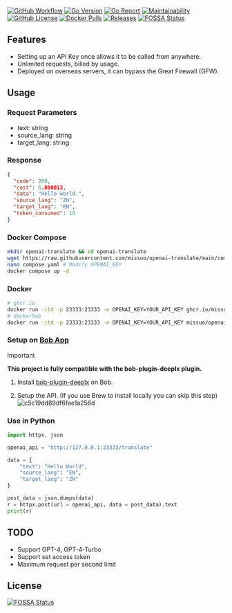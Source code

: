 [![GitHub Workflow][1]](https://github.com/missuo/openai-translate/actions)
[![Go Version][2]](https://github.com/missuo/openai-translate/blob/main/go.mod)
[![Go Report][3]](https://goreportcard.com/badge/github.com/missuo/openai-translate)
[![Maintainability][4]](https://codeclimate.com/github/missuo/openai-translate/maintainability)
[![GitHub License][5]](https://github.com/missuo/openai-translate/blob/main/LICENSE)
[![Docker Pulls][6]](https://hub.docker.com/r/missuo/deeplx)
[![Releases][7]](https://github.com/missuo/openai-translate/releases)
[![FOSSA Status](https://app.fossa.com/api/projects/git%2Bgithub.com%2Fmissuo%2Fopenai-translate.svg?type=shield)](https://app.fossa.com/projects/git%2Bgithub.com%2Fmissuo%2Fopenai-translate?ref=badge_shield)

[1]: https://img.shields.io/github/actions/workflow/status/missuo/openai-translate/ci.yml?logo=github
[2]: https://img.shields.io/github/go-mod/go-version/missuo/openai-translate?logo=go
[3]: https://goreportcard.com/badge/github.com/missuo/openai-translate
[4]: https://api.codeclimate.com/v1/badges/b5b30239174fc6603aca/maintainability
[5]: https://img.shields.io/github/license/missuo/openai-translate
[6]: https://img.shields.io/docker/pulls/missuo/openai-translate?logo=docker
[7]: https://img.shields.io/github/v/release/missuo/openai-translate?logo=smartthings

## Features
- Setting up an API Key once allows it to be called from anywhere.
- Unlimited requests, billed by usage.
- Deployed on overseas servers, it can bypass the Great Firewall (GFW).

## Usage
### Request Parameters
- text: string
- source_lang: string
- target_lang: string

### Response
```json
{
  "code": 200,
  "cost": 0.000013,
  "data": "Hello world.",
  "source_lang": "ZH",
  "target_lang": "EN",
  "token_consumed": 10
}
```
### Docker Compose
```bash
mkdir openai-translate && cd openai-translate
wget https://raw.githubusercontent.com/missuo/openai-translate/main/compose.yaml
nano compose.yaml # Modify OPENAI_KEY
docker compose up -d
```

### Docker
```bash
# ghcr.io
docker run -itd -p 23333:23333 -e OPENAI_KEY=YOUR_API_KEY ghcr.io/missuo/openai-translate:latest
# dockerhub
docker run -itd -p 23333:23333 -e OPENAI_KEY=YOUR_API_KEY missuo/openai-translate:latest
```

### Setup on [Bob App](https://bobtranslate.com/)
> [!IMPORTANT]  
> **This project is fully compatible with the bob-plugin-deeplx plugin.**
1. Install [bob-plugin-deeplx](https://github.com/missuo/bob-plugin-deeplx) on Bob.

2. Setup the API. (If you use Brew to install locally you can skip this step)
![c5c19dd89df6fae1a256d](https://missuo.ru/file/c5c19dd89df6fae1a256d.png)

### Use in Python
```python
import httpx, json

openai_api = "http://127.0.0.1:23333/translate"

data = {
	"text": "Hello World",
	"source_lang": "EN",
	"target_lang": "ZH"
}

post_data = json.dumps(data)
r = httpx.post(url = openai_api, data = post_data).text
print(r)
```

## TODO
- Support GPT-4, GPT-4-Turbo
- Support set access token
- Maximum request per second limit

## License
[![FOSSA Status](https://app.fossa.com/api/projects/git%2Bgithub.com%2Fmissuo%2Fopenai-translate.svg?type=large)](https://app.fossa.com/projects/git%2Bgithub.com%2Fmissuo%2Fopenai-translate?ref=badge_large)
